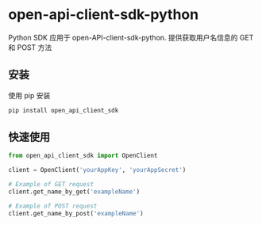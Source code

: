 # open-api-client-sdk-python

Python SDK 应用于 open-API-client-sdk-python. 提供获取用户名信息的 GET 和 POST 方法

## 安装

使用 pip 安装

```bash
pip install open_api_client_sdk
```

## **快速使用**

```python
from open_api_client_sdk import OpenClient

client = OpenClient('yourAppKey', 'yourAppSecret')

# Example of GET request
client.get_name_by_get('exampleName')

# Example of POST request
client.get_name_by_post('exampleName')
```

